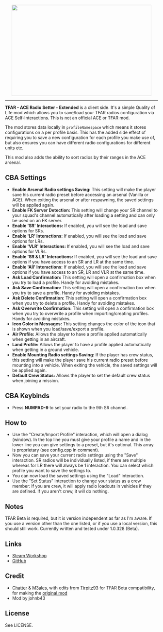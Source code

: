 <p align="center">
    <img width="460" height="300" src="https://github.com/johnb432/TFAR-ACE-Setter-Extended/blob/main/image_src/logo_large_grey_alpha.png?raw=true">
</p>

***

**TFAR - ACE Radio Setter - Extended** is a client side. It's a simple Quality of Life mod which allows you to save/load your TFAR radios configuration via ACE Self-Interactions. This is not an official ACE or TFAR mod.

The mod stores data locally in `profileNamespace` which means it stores configurations on a per profile basis. This has the added side effect of requiring you to save a new configuration for each profile you make use of, but also ensures you can have different radio configurations for different units etc.

This mod also adds the ability to sort radios by their ranges in the ACE arsenal.

<h2>CBA Settings</h2>

* **Enable Arsenal Radio settings Saving:** This setting will make the player save his current radio preset before accessing an arsenal (Vanilla or ACE). When exiting the arsenal or after respawning, the saved settings will be applied again.
* **Enable FK Server Detection:** This setting will change your SR channel to your squad's channel automatically after loading a setting and can only be used on an FK server.
* **Enable 'SR' Interactions:** If enabled, you will see the load and save options for SRs.
* **Enable 'LR' Interactions:** If enabled, you will see the load and save options for LRs.
* **Enable 'VLR' Interactions:** If enabled, you will see the load and save options for VLRs.
* **Enable 'SR & LR' Interactions:** If enabled, you will see the load and save options if you have access to an SR and LR at the same time.
* **Enable 'All' Interactions:** If enabled, you will see the load and save options if you have access to an SR, LR and VLR at the same time.
* **Ask Load Confirmation:** This setting will open a confirmation box when you try to load a profile. Handy for avoiding mistakes.
* **Ask Save Confirmation:** This setting will open a confirmation box when you try to save a profile. Handy for avoiding mistakes.
* **Ask Delete Confirmation:** This setting will open a confirmation box when you try to delete a profile. Handy for avoiding mistakes.
* **Ask Overwrite Confirmation:** This setting will open a confirmation box when you try to overwrite a profile when importing/creating profiles. Handy for avoiding mistakes.
* **Icon Color in Messages:** This setting changes the color of the icon that is shown when you load/save/export a profile.
* **Air Profile:** Allows the player to have a profile applied automatically when getting in an aircraft.
* **Land Profile:** Allows the player to have a profile applied automatically when getting in a ground vehicle.
* **Enable Mounting Radio settings Saving:** If the player has crew status, this setting will make the player save his current radio preset before mounting into a vehicle. When exiting the vehicle, the saved settings will be applied again.
* **Default Crew Status:** Allows the player to set the default crew status when joining a mission.

<h2>CBA Keybinds</h2>

* Press **NUMPAD-9** to set your radio to the 9th SR channel.

<h2>How to</h2>

* Use the "Create/Import Profile" interaction, which will open a dialog (window). In the top line you must give your profile a name and in the lower line you can give settings to a preset, but it's optional. This array is proprietary (see config.cpp in comment).
* Now you can save your current radio settings using the "Save" interaction. SR radios will be individually listed, if there are multiple whereas for LR there will always be 1 interaction. You can select which profile you want to save the settings to.
* You can now load the saved settings using the "Load" interaction.
* Use the "Set Status" interaction to change your status as a crew member:
    If you are crew, it will apply radio loadouts in vehicles if they are defined.
    If you aren't crew, it will do nothing.
    
<h2>Notes</h2>

TFAR Beta is required, but it is version independent as far as I'm aware. If you use a version other than the one listed, or if you use a local version, this should still work. Currently written and tested under 1.0.328 (Beta).

<h2>Links</h2>

* [Steam Workshop](https://steamcommunity.com/sharedfiles/filedetails/?id=2526965189)
* [GitHub](https://github.com/johnb432/TFAR-ACE-Setter-Extended)

<h2>Credit</h2>

* [Chatter](https://github.com/RTO-Chatter) & [M3ales](https://github.com/M3ales), with edits from [Tirpitz93](https://github.com/Tirpitz93) for TFAR Beta compatibility, for making the [original mod](https://steamcommunity.com/sharedfiles/filedetails/?id=1909836103)
* Mod by johnb43

<h2>License</h2>

See LICENSE.
